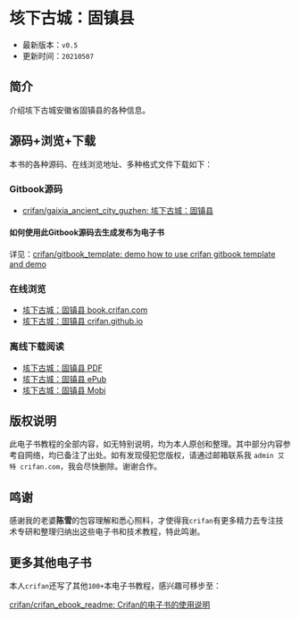 # 垓下古城：固镇县

* 最新版本：`v0.5`
* 更新时间：`20210507`

## 简介

介绍垓下古城安徽省固镇县的各种信息。

## 源码+浏览+下载

本书的各种源码、在线浏览地址、多种格式文件下载如下：

### Gitbook源码

* [crifan/gaixia_ancient_city_guzhen: 垓下古城：固镇县](https://github.com/crifan/gaixia_ancient_city_guzhen)

#### 如何使用此Gitbook源码去生成发布为电子书

详见：[crifan/gitbook_template: demo how to use crifan gitbook template and demo](https://github.com/crifan/gitbook_template)

### 在线浏览

* [垓下古城：固镇县 book.crifan.com](http://book.crifan.com/books/gaixia_ancient_city_guzhen/website)
* [垓下古城：固镇县 crifan.github.io](https://crifan.github.io/gaixia_ancient_city_guzhen/website)

### 离线下载阅读

* [垓下古城：固镇县 PDF](http://book.crifan.com/books/gaixia_ancient_city_guzhen/pdf/gaixia_ancient_city_guzhen.pdf)
* [垓下古城：固镇县 ePub](http://book.crifan.com/books/gaixia_ancient_city_guzhen/epub/gaixia_ancient_city_guzhen.epub)
* [垓下古城：固镇县 Mobi](http://book.crifan.com/books/gaixia_ancient_city_guzhen/mobi/gaixia_ancient_city_guzhen.mobi)

## 版权说明

此电子书教程的全部内容，如无特别说明，均为本人原创和整理。其中部分内容参考自网络，均已备注了出处。如有发现侵犯您版权，请通过邮箱联系我 `admin 艾特 crifan.com`，我会尽快删除。谢谢合作。

## 鸣谢

感谢我的老婆**陈雪**的包容理解和悉心照料，才使得我`crifan`有更多精力去专注技术专研和整理归纳出这些电子书和技术教程，特此鸣谢。

## 更多其他电子书

本人`crifan`还写了其他`100+`本电子书教程，感兴趣可移步至：

[crifan/crifan_ebook_readme: Crifan的电子书的使用说明](https://github.com/crifan/crifan_ebook_readme)
